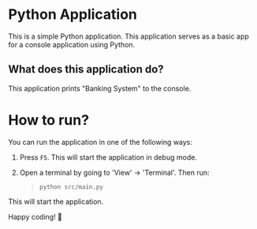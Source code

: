 Python Application
======================
This is a simple Python application. This application serves as a basic app for a console application using Python.

What does this application do?
-------------------------------
This application prints "Banking System" to the console.

# How to run?
You can run the application in one of the following ways:

1. Press `F5`. This will start the application in debug mode.

2. Open a terminal by going to 'View' -> 'Terminal'. Then run:
    > `python src/main.py`

This will start the application.

Happy coding! 🙂